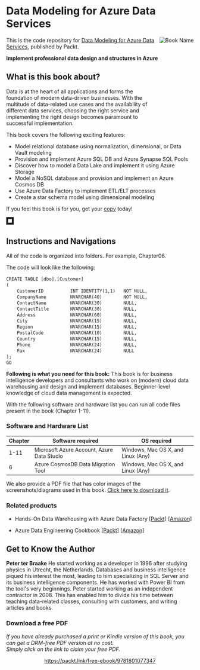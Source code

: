 # Data Modeling for Azure Data Services

<a href="https://www.packtpub.com/product/data-modeling-for-azure-data-services/9781801077347"><img src="https://static.packt-cdn.com/products/9781801077347/cover/smaller" alt="Book Name" height="256px" align="right"></a>

This is the code repository for [Data Modeling for Azure Data Services](https://www.packtpub.com/product/data-modeling-for-azure-data-services/9781801077347), published by Packt.

**Implement professional data design and structures in Azure**

## What is this book about?
Data is at the heart of all applications and forms the foundation of modern data-driven businesses. With the multitude of data-related use cases and the availability of different data services, choosing the right service and implementing the right design becomes paramount to successful implementation.

This book covers the following exciting features: 
* Model relational database using normalization, dimensional, or Data Vault modeling
* Provision and implement Azure SQL DB and Azure Synapse SQL Pools
* Discover how to model a Data Lake and implement it using Azure Storage
* Model a NoSQL database and provision and implement an Azure Cosmos DB
* Use Azure Data Factory to implement ETL/ELT processes
* Create a star schema model using dimensional modeling

If you feel this book is for you, get your [copy](https://www.amazon.com/Data-Modeling-Azure-Services-professional-ebook/dp/B096T14FCQ/ref=sr_1_5?dchild=1&keywords=Data+Modeling+for+Azure+Data+Services&qid=1624620492&s=books&sr=1-5) today!

<a href="https://www.packtpub.com/?utm_source=github&utm_medium=banner&utm_campaign=GitHubBanner"><img src="https://raw.githubusercontent.com/PacktPublishing/GitHub/master/GitHub.png" alt="https://www.packtpub.com/" border="5" /></a>

## Instructions and Navigations
All of the code is organized into folders. For example, Chapter06.

The code will look like the following:
```
CREATE TABLE [dbo].[Customer]
(
    CustomerID          INT IDENTITY(1,1)   NOT NULL,
    CompanyName         NVARCHAR(40)        NOT NULL,
    ContactName         NVARCHAR(30)        NULL,
    ContactTitle        NVARCHAR(30)        NULL,
    Address             NVARCHAR(60)        NULL,
    City                NVARCHAR(15)        NULL,
    Region              NVARCHAR(15)        NULL,
    PostalCode          NVARCHAR(10)        NULL,
    Country             NVARCHAR(15)        NULL,
    Phone               NVARCHAR(24)        NULL,
    Fax                 NVARCHAR(24)        NULL
);
GO

```

**Following is what you need for this book:**
This book is for business intelligence developers and consultants who work on (modern) cloud data warehousing and design and implement databases. Beginner-level knowledge of cloud data management is expected.

With the following software and hardware list you can run all code files present in the book (Chapter 1-11).

### Software and Hardware List

| Chapter  | Software required                                                                                  | OS required                        |
| -------- | ---------------------------------------------------------------------------------------------------| -----------------------------------|
| 1-11     | Microsoft Azure Account, Azure Data Studio												                                  | Windows, Mac OS X, and Linux (Any) |
| 6        | Azure CosmosDB Data Migration Tool 											                                          | Windows, Mac OS X, and Linux (Any) |



We also provide a PDF file that has color images of the screenshots/diagrams used in this book. [Click here to download it](https://static.packt-cdn.com/downloads/9781801077347_ColorImages.pdf).

### Related products <Other books you may enjoy>
* Hands-On Data Warehousing with Azure Data Factory [[Packt]](https://www.packtpub.com/product/hands-on-data-warehousing-with-azure-data-factory/9781789137620) [[Amazon]](https://www.amazon.in/Hands-Warehousing-Azure-Factory-premises/dp/1789137624)

* Azure Data Engineering Cookbook [[Packt]](https://www.packtpub.com/product/azure-data-engineering-cookbook/9781800206557) [[Amazon]](https://www.amazon.in/Azure-Data-Engineering-Cookbook-implement/dp/1800206550)

## Get to Know the Author
**Peter ter Braake**
He started working as a developer in 1996 after studying physics in Utrecht, the Netherlands. Databases and business intelligence piqued his interest the most, leading to him specializing in SQL Server and its business intelligence components. He has worked with Power BI from the tool's very beginnings. Peter started working as an independent contractor in 2008. This has enabled him to divide his time between teaching data-related classes, consulting with customers, and writing articles and books.
### Download a free PDF

 <i>If you have already purchased a print or Kindle version of this book, you can get a DRM-free PDF version at no cost.<br>Simply click on the link to claim your free PDF.</i>
<p align="center"> <a href="https://packt.link/free-ebook/9781801077347">https://packt.link/free-ebook/9781801077347 </a> </p>
